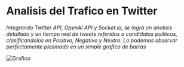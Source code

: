 # Analisis del Trafico en Twitter

_Integrando Twitter API, OpenAI API y Socket.io, se logra un analisis detallado y en tiempo real de tweets referidos a candidatos politicos, clasificandolos en Positivo, Negativo y Neutro. Lo podemos observar perfectamente plasmado en un simple grafico de barras_

![Grafico](/images/grafico.png)
